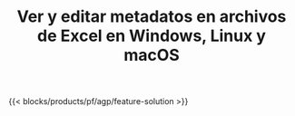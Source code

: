 ﻿---
title: Ver y editar metadatos en archivos de Excel en Windows, Linux y macOS 
url: /es/metadata
description: Aplicación y API gratuitas para manipular las propiedades de los documentos de los archivos XLS y XLSX
---
{{< blocks/products/pf/agp/feature-solution >}} 

